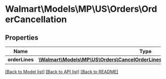 # Walmart\Models\MP\US\Orders\OrderCancellation

## Properties

Name | Type | Description | Notes
------------ | ------------- | ------------- | -------------
**orderLines** | [**\Walmart\Models\MP\US\Orders\CancelOrderLinesRequestOrderCancellationOrderLines**](CancelOrderLinesRequestOrderCancellationOrderLines.md) |  |


[[Back to Model list]](./) [[Back to API list]](../../../../../README.md#supported-apis) [[Back to README]](../../../../../README.md)
